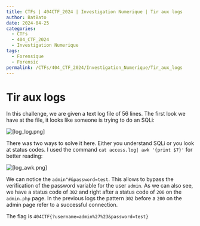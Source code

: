 ```yaml
---
title: CTFs | 404CTF_2024 | Investigation Numerique | Tir aux logs
author: BatBato
date: 2024-04-25
categories:
  - CTFs
  - 404_CTF_2024
  - Investigation Numerique
tags:
  - Forensique
  - Forensic
permalink: /CTFs/404_CTF_2024/Investigation_Numerique/Tir_aux_logs
---
```

# Tir aux logs

In this challenge, we are given a text log file of 56 lines. The first look we have at the file, it looks like someone is trying to do an SQLi:

![[log_log.png]](https://raw.githubusercontent.com/Nouman404/nouman404.github.io/main/_posts/CTFs/404_CTF_2024/Investigation_numerique/Photos/log_log.png)

There was two ways to solve it here. Either you understand SQLi or you look at status codes. I used the command `cat access.log| awk '{print $7}'` for better reading:

![[log_awk.png]](https://raw.githubusercontent.com/Nouman404/nouman404.github.io/main/_posts/CTFs/404_CTF_2024/Investigation_numerique/Photos/log_awk.png)

We can notice the `admin"#&password=test`. This allows to bypass the verification of the password variable for the user `admin`.  As we can also see, we have a status code of `302` and right after a status code of `200` on the `admin.php` page. In the previous logs the pattern `302` before a `200` on the admin page refer to a successful connection.

The flag is `404CTF{?username=admin%27%23&password=test}`
